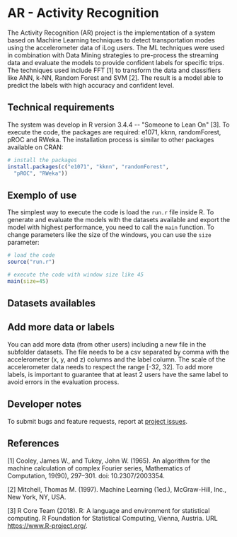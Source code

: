 # AR - Activity Recognition

The Activity Recognition (AR) project is the implementation of a system based on Machine Learning techniques to detect transportation modes using the accelerometer data of iLog users. The ML techniques were used in combination with Data Mining strategies to pre-process the streaming data and evaluate the models to provide confident labels for specific trips. The techniques used include FFT [1] to transform the data and classifiers like ANN, k-NN, Random Forest and SVM [2]. The result is a model able to predict the labels with high accuracy and confident level. 

## Technical requirements

The system was develop in R version 3.4.4 -- "Someone to Lean On" [3]. To execute the code, the packages are required: e1071, kknn, randomForest, pROC and RWeka. The installation process is similar to other packages available on CRAN:

```r 
# install the packages
install.packages(c("e1071", "kknn", "randomForest", 
  "pROC", "RWeka"))
```

## Exemplo of use

The simplest way to execute the code is load the `run.r` file inside R. To generate and evaluate the models with the datasets available and export the model with highest performance, you need to call the `main` function. To change parameters like the size of the windows, you can use the `size` parameter:     

```r
# load the code
source("run.r")

# execute the code with window size like 45
main(size=45)
```

## Datasets availables

## Add more data or labels

You can add more data (from other users) including a new file in the subfolder datasets. The file needs to be a csv separated by comma with the accelerometer (x, y, and z) columns and the label column. The scale of the accelerometer data needs to respect the range [-32, 32]. To add more labels, is important to guarantee that at least 2 users have the same label to avoid errors in the evaluation process.

## Developer notes

To submit bugs and feature requests, report at [project issues](https://github.com/QROWD/AR/issues).

## References

[1] Cooley, James W., and Tukey, John W. (1965). An algorithm for the machine calculation of complex Fourier series, Mathematics of Computation, 19(90), 297–301. doi: 10.2307/2003354.

[2] Mitchell, Thomas M. (1997). Machine Learning (1ed.), McGraw-Hill, Inc., New York, NY, USA.

[3] R Core Team (2018). R: A language and environment for statistical computing. R Foundation for Statistical Computing, Vienna, Austria. URL https://www.R-project.org/.

